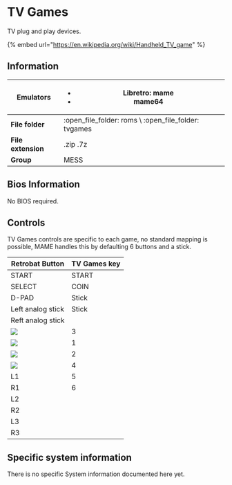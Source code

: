# TV Games

TV plug and play devices.

{% embed url="https://en.wikipedia.org/wiki/Handheld_TV_game" %}

## Information

| **Emulators**      | <ul><li>Libretro: mame</li><li>mame64</li></ul>          |
| ------------------ | -------------------------------------------------------- |
| **File folder**    | :open\_file\_folder: roms \ :open\_file\_folder: tvgames |
| **File extension** | .zip .7z                                                 |
| **Group**          | MESS                                                     |

## Bios Information

No BIOS required.

## Controls

TV Games controls are specific to each game, no standard mapping is possible, MAME handles this by defaulting 6 buttons and a stick.

| Retrobat Button                                       | TV Games key |
| ----------------------------------------------------- | ------------ |
| START                                                 | START        |
| SELECT                                                | COIN         |
| D-PAD                                                 | Stick        |
| Left analog stick                                     | Stick        |
| Reft analog stick                                     |              |
| ![](<../../../.gitbook/assets/image (2) (1) (1).png>) | 3            |
| ![](<../../../.gitbook/assets/image (1) (2) (1).png>) | 1            |
| ![](<../../../.gitbook/assets/image (4) (1).png>)     | 2            |
| ![](<../../../.gitbook/assets/image (3) (1) (2).png>) | 4            |
| L1                                                    | 5            |
| R1                                                    | 6            |
| L2                                                    |              |
| R2                                                    |              |
| L3                                                    |              |
| R3                                                    |              |

## Specific system information

There is no specific System information documented here yet.
